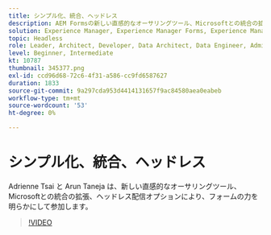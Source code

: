 ```yaml
---
title: シンプル化、統合、ヘッドレス
description: AEM Formsの新しい直感的なオーサリングツール、Microsoftとの統合の拡張、ヘッドレス配信オプションについて説明します。
solution: Experience Manager, Experience Manager Forms, Experience Manager as a Cloud Service
topic: Headless
role: Leader, Architect, Developer, Data Architect, Data Engineer, Admin, User
level: Beginner, Intermediate
kt: 10787
thumbnail: 345377.png
exl-id: ccd96d68-72c6-4f31-a586-cc9fd6587627
duration: 1833
source-git-commit: 9a297cda953d4414131657f9ac84580aea0eabeb
workflow-type: tm+mt
source-wordcount: '53'
ht-degree: 0%

---
```


# シンプル化、統合、ヘッドレス

Adrienne Tsai と Arun Taneja は、新しい直感的なオーサリングツール、Microsoftとの統合の拡張、ヘッドレス配信オプションにより、フォームの力を明らかにして参加します。

>[!VIDEO](https://video.tv.adobe.com/v/345377/?quality=12&learn=on)
